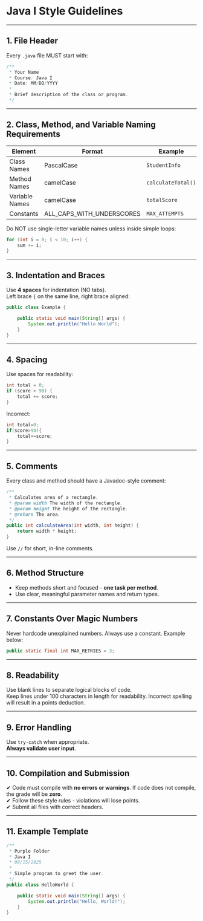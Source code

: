 
# Java I Style Guidelines  

---

## 1. File Header

Every `.java` file MUST start with:

```java
/**
 * Your Name
 * Course: Java I
 * Date: MM/DD/YYYY
 *
 * Brief description of the class or program.
 */
```

---

## 2. Class, Method, and Variable Naming Requirements

| Element         | Format                  | Example         |
|-----------------|------------------------|-----------------|
| Class Names     | PascalCase              | `StudentInfo`   |
| Method Names    | camelCase               | `calculateTotal()` |
| Variable Names  | camelCase               | `totalScore`    |
| Constants       | ALL_CAPS_WITH_UNDERSCORES | `MAX_ATTEMPTS` |

Do NOT use single-letter variable names unless inside simple loops:

```java
for (int i = 0; i < 10; i++) {
    sum += i;
}
```

---

## 3. Indentation and Braces

Use **4 spaces** for indentation (NO tabs).  
Left brace `{` on the same line, right brace aligned:

```java
public class Example {

    public static void main(String[] args) {
        System.out.println("Hello World");
    }
}
```

---

## 4. Spacing

Use spaces for readability:

```java
int total = 0;
if (score > 90) {
    total += score;
}
```

Incorrect:

```java
int total=0;
if(score>90){
    total+=score;
}
```

---

## 5. Comments

Every class and method should have a Javadoc-style comment:

```java
/**
 * Calculates area of a rectangle.
 * @param width The width of the rectangle.
 * @param height The height of the rectangle.
 * @return The area.
 */
public int calculateArea(int width, int height) {
    return width * height;
}
```

Use `//` for short, in-line comments.

---

## 6. Method Structure

- Keep methods short and focused - **one task per method**.  
- Use clear, meaningful parameter names and return types.

---

## 7. Constants Over Magic Numbers

Never hardcode unexplained numbers. Always use a constant. Example below:

```java
public static final int MAX_RETRIES = 3;
```

---

## 8. Readability

Use blank lines to separate logical blocks of code.  
Keep lines under 100 characters in length for readability.
Incorrect spelling will result in a points deduction. 

---

## 9. Error Handling

Use `try-catch` when appropriate.  
**Always validate user input**.

---

## 10. Compilation and Submission

✔ Code must compile with **no errors or warnings**. If code does not compile, the grade will be **zero**.  
✔ Follow these style rules - violations will lose points.  
✔ Submit all files with correct headers.

---

## 11. Example Template

```java
/**
 * Purple Folder
 * Java I
 * 08/15/2025
 *
 * Simple program to greet the user.
 */
public class HelloWorld {

    public static void main(String[] args) {
        System.out.println("Hello, World!");
    }
}
```
